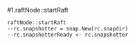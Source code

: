 #1.raftNode::startRaft

```
raftNode::startRaft
--rc.snapshotter = snap.New(rc.snapdir)
--rc.snapshotterReady <- rc.snapshotter
```